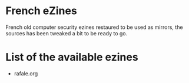 # French eZines

French old computer security ezines restaured to be used as mirrors, the sources has been tweaked a bit to be ready to go.

# List of the available ezines

* rafale.org
